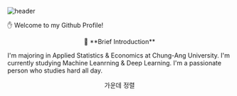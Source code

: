 ![header](https://capsule-render.vercel.app/api?type=waving&text=Sumin%Kwak&height=300&color=5BFFB0&fontColor=ffffff)

✋ Welcome to my Github Profile!

<div align="center">
🔎 **Brief Introduction**
</div>

I'm majoring in Applied Statistics & Economics at Chung-Ang University.
I'm currently studying Machine Leanrning & Deep Learning.
I'm a passionate person who studies hard all day.
<div align="center">
  가운데 정렬
</div>
